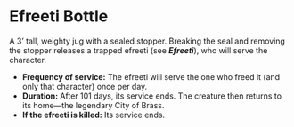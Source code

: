 # Efreeti Bottle

A 3’ tall, weighty jug with a sealed stopper. Breaking the seal and removing the stopper releases a trapped efreeti (see ***Efreeti***), who will serve the character.

- **Frequency of service:** The efreeti will serve the one who freed it (and only that character) once per day.
- **Duration:** After 101 days, its service ends. The creature then returns to its home—the legendary City of Brass.
- **If the efreeti is killed:** Its service ends.